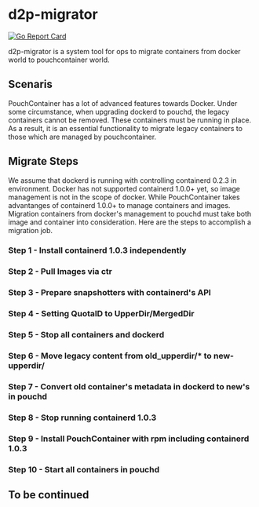 # d2p-migrator

[![Go Report Card](https://goreportcard.com/badge/github.com/pouchcontainer/d2p-migrator)](https://goreportcard.com/report/github.com/pouchcontainer/d2p-migrator)

d2p-migrator is a system tool for ops to migrate containers from docker world
to pouchcontainer world.

## Scenaris

PouchContainer has a lot of advanced features towards Docker. Under some
circumstance, when upgrading dockerd to pouchd, the legacy containers cannot be
removed. These containers must be running in place. As a result, it is an
essential functionality to migrate legacy containers to those which are managed
by pouchcontainer.

## Migrate Steps

We assume that dockerd is running with controlling containerd 0.2.3 in
environment. Docker has not supported containerd 1.0.0+ yet, so image
management is not in the scope of docker. While PouchContainer takes
advantanges of containerd 1.0.0+ to manage containers and images. Migration
containers from docker's management to pouchd must take both image and
container into consideration. Here are the steps to accomplish a migration job.

### Step 1 - Install containerd 1.0.3 independently

### Step 2 - Pull Images via ctr

### Step 3 - Prepare snapshotters with containerd's API

### Step 4 - Setting QuotaID to UpperDir/MergedDir

### Step 5 - Stop all containers and dockerd

### Step 6 - Move legacy content from old_upperdir/* to new-upperdir/

### Step 7 - Convert old container's metadata in dockerd to new's in pouchd

### Step 8 - Stop running containerd 1.0.3

### Step 9 - Install PouchContainer with rpm including containerd 1.0.3

### Step 10 - Start all containers in pouchd

## To be continued
